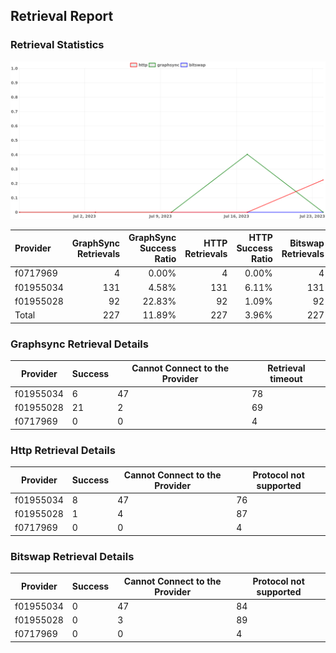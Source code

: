 ## Retrieval Report
### Retrieval Statistics
<img src="https://raw.githubusercontent.com/data-preservation-programs/filplus-checker-assets/main/filecoin-project/filecoin-plus-large-datasets/issues/1736/1690556825820.png"/>

| Provider  | GraphSync Retrievals | GraphSync Success Ratio | HTTP Retrievals | HTTP Success Ratio | Bitswap Retrievals | Bitswap Success Ratio |
| :-------- | -------------------: | ----------------------: | --------------: | -----------------: | -----------------: | --------------------: |
| f0717969  |                    4 |                   0.00% |               4 |              0.00% |                  4 |                 0.00% |
| f01955034 |                  131 |                   4.58% |             131 |              6.11% |                131 |                 0.00% |
| f01955028 |                   92 |                  22.83% |              92 |              1.09% |                 92 |                 0.00% |
| Total     |                  227 |                  11.89% |             227 |              3.96% |                227 |                 0.00% |

### Graphsync Retrieval Details
| Provider  | Success | Cannot Connect to the Provider | Retrieval timeout |
| --------- | ------- | ------------------------------ | ----------------- |
| f01955034 | 6       | 47                             | 78                |
| f01955028 | 21      | 2                              | 69                |
| f0717969  | 0       | 0                              | 4                 |

### Http Retrieval Details
| Provider  | Success | Cannot Connect to the Provider | Protocol not supported |
| --------- | ------- | ------------------------------ | ---------------------- |
| f01955034 | 8       | 47                             | 76                     |
| f01955028 | 1       | 4                              | 87                     |
| f0717969  | 0       | 0                              | 4                      |

### Bitswap Retrieval Details
| Provider  | Success | Cannot Connect to the Provider | Protocol not supported |
| --------- | ------- | ------------------------------ | ---------------------- |
| f01955034 | 0       | 47                             | 84                     |
| f01955028 | 0       | 3                              | 89                     |
| f0717969  | 0       | 0                              | 4                      |
